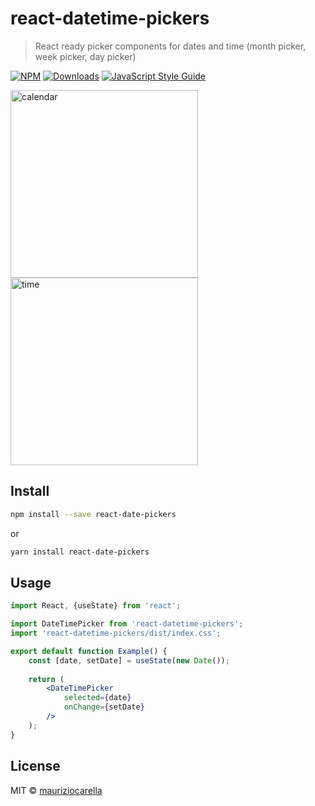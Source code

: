 # react-datetime-pickers

> React ready picker components for dates and time (month picker, week picker, day picker)

[![NPM](https://img.shields.io/npm/v/react-datetime-pickers.svg)](https://www.npmjs.com/package/react-datetime-pickers) [![Downloads](https://img.shields.io/npm/dm/react-datetime-pickers.svg)](https://www.npmjs.com/package/react-datetime-pickers) [![JavaScript Style Guide](https://img.shields.io/badge/code_style-standard-brightgreen.svg)](https://standardjs.com)

<img alt="calendar" src="https://raw.githubusercontent.com/mauriziocarella/react-datetime-pickers/master/example/public/images/calendar.png" width="300">
<img alt="time" src="https://raw.githubusercontent.com/mauriziocarella/react-datetime-pickers/master/example/public/images/time.png" width="300">

## Install

```bash
npm install --save react-date-pickers
```
or
```bash
yarn install react-date-pickers
```

## Usage

```jsx
import React, {useState} from 'react';

import DateTimePicker from 'react-datetime-pickers';
import 'react-datetime-pickers/dist/index.css';

export default function Example() {
    const [date, setDate] = useState(new Date());
    
    return (
        <DateTimePicker
            selected={date}
            onChange={setDate}
        />
    );
}
```

## License

MIT © [mauriziocarella](https://github.com/mauriziocarella)
